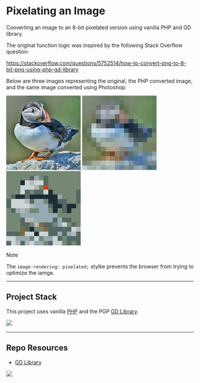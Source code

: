 # Pixelating an Image

Converting an image to an 8-bit pixelated version using vanilla PHP and GD library.

The original function logic was inspired by the following Stack Overflow question:

https://stackoverflow.com/questions/5752514/how-to-convert-png-to-8-bit-png-using-php-gd-library

Below are three images representing the original, the PHP converted image, and the same image converted using Photoshop:

<style>
.pixelate {
  image-rendering: pixelated;
}
</style>

<img src="bird.jpg" width="200" class="pixelate">
<img src="bird-pixelated.gif" width="200" class="pixelate">
<img src="bird-converted.png" width="200" class="pixelate">

> [!NOTE]  
> The `image-rendering: pixelated;` stylke prevents the browser from trying to optimize the iamge.

---

## Project Stack

This project uses vanilla [PHP](https://www.php.net/) and the PGP [GD Library](https://www.php.net/manual/en/book.image.php).

<img src="https://console.codeadam.ca/api/image/php" width="60">

---

## Repo Resources

* [GD Library](https://www.php.net/manual/en/book.image.php)

<a href="https://codeadam.ca">
<img src="https://cdn.codeadam.ca/images@1.0.0/codeadam-logo-coloured-horizontal.png" width="200">
</a>
